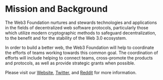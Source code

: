 # Mission and Background

The Web3 Foundation nurtures and stewards technologies and applications in the fields of decentralized web software protocols, particularly those which utilize modern cryptographic methods to safeguard decentralization, to the benefit and for the stability of the Web 3.0 ecosystem.

In order to build a better web, the Web3 Foundation will help to coordinate the efforts of teams working towards this common goal. The coordination of efforts will include helping to connect teams, cross-promote the products and protocols, as well as provide strategic grants when possible.

Please visit our [Website](https://web3.foundation/), [Twitter](https://twitter.com/), and [Reddit](https://www.reddit.com/r/web3) for more information.

